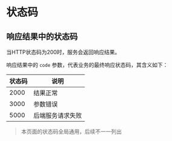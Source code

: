 
# 状态码

## 响应结果中的状态码

当HTTP状态码为200时，服务会返回响应结果。

响应结果中的 `code` 参数，代表业务的最终响应状态码，其含义如下：

| 状态码  | 说明       |
|------|----------|
| 2000 | 结果正常     |
| 3000 | 参数错误     |
| 5000 | 后端服务请求失败 |

> 本页面的状态码全局通用，后续不一一列出